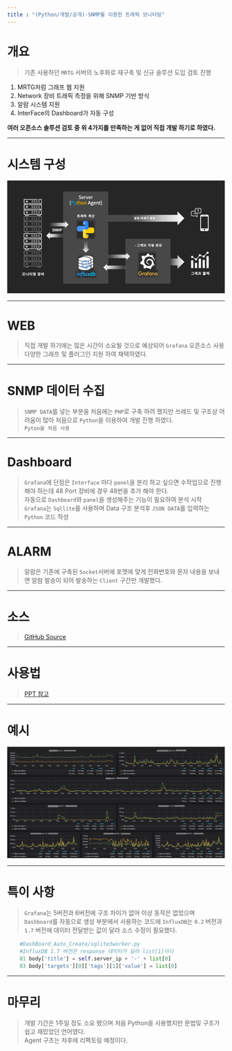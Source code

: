 ```yaml
---
title : "(Python/개발/공개)-SNMP를 이용한 트래픽 모니터링"
---
```


# 개요
>기존 사용하던 `MRTG` 서버의 노후화로 재구축 및 신규 솔루션 도입 검토 진행

1. MRTG처럼 그래프 웹 지원
1. Network 장비 트래픽 측정을 위해 SNMP 기반 방식
1. 알람 시스템 지원
1. InterFace의 Dashboard가 자동 구성

**여러 오픈소스 솔루션 검토 중 위 4가지를 만족하는 게 없어 직접 개발 하기로 하였다.**

---

# 시스템 구성
![구조](https://raw.githubusercontent.com/Tosi123/Tosi123.github.io/master/assets/image/snmp_monitoring_system.png)

---

# WEB
>직접 개발 하기에는 많은 시간이 소요될 것으로 예상되어 `Grafana` 오픈소스 사용 
다양한 그래프 및 플러그인 지원 하여 채택하였다.

---

# SNMP 데이터 수집
>`SNMP DATA`를 넣는 부분을 처음에는 `PHP`로 구축 하려 했지만 쓰레드 및 구조상 어려움이 많아 처음으로 `Python`을 이용하여 개발 진행 하였다.<br>`Pyton을 처음 사용`

---

# Dashboard
>`Grafana`에 단점은 `Interface` 마다 `panel`을 분리 하고 싶으면 수작업으로 진행해야 하는데 48 Port 장비에 경우 48번을 추가 해야 한다.<br>
 자동으로 `Dashboard`와 `panel`을 생성해주는 기능이 필요하여 분석 시작 `Grafana`는
 `Sqllite`를 사용하며 Data 구조 분석후 `JSON DATA`를 입력하는 `Python` 코드 작성

---

# ALARM
>알람은 기존에 구축된 `Socket`서버에 포맷에 맞게 전화번호와 문자 내용을 보내면 알람 발송이 되어 발송하는 `Client` 구간만 개발했다.

---

# 소스
>[GitHub Source](https://github.com/Tosi123/NetworkMonitoring)

---

# 사용법
>[PPT 참고](https://github.com/Tosi123/NetworkMonitoring/tree/master/manual)

---

# 예시
![예시](https://raw.githubusercontent.com/Tosi123/Tosi123.github.io/master/assets/image/snmp_monitoring_ex.png?raw=true)

---

# 특이 사항
>`Grafana`는 5버전과 6버전에 구조 차이가 없어 이상 동작은 없었으며<br> 
`Dashboard`를 자동으로 생성 부분에서 사용하는 코드에 `InfluxDB`는 `0.2` 버전과 `1.7` 버전에
데이터 전달받는 값이 달라 소스 수정이 필요했다.

```python
    #DashBoard_Auto_Create/sqlite3worker.py
    #InfluxDB 1.7 버전은 response 데이터가 달라 list[1]이다
    81 body['title'] = self.server_ip + '-' + list[0]  
    83 body['targets'][0]['tags'][1]['value'] = list[0]  
```

--- 

# 마무리
>개발 기간은 1주일 정도 소요 됐으며 처음 Python을 사용했지만 문법및 구조가 쉽고 재밌었던 언어였다.<br>
Agent 구조는 차후에 리펙토링 예정이다.
